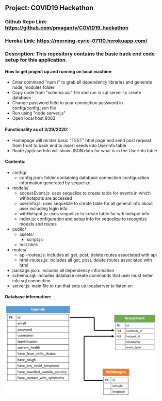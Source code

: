 ## Project: COVID19 Hackathon
### Github Repo Link: https://github.com/pmaganty/COVID19_hackathon
### Heroku Link: https://morning-eyrie-07110.herokuapp.com/
### Description: This repository contains the basic back end code setup for this application.

#### How to get project up and running on local machine:
+ Enter command "npm i" to grab all dependency libraries and generate node_modules folder
+ Copy code from "schema.sql" file and run in sql server to create database
+ Change password field to your connection password in config/config.json file
+ Run using "node server.js"
+ Open local host 8082

#### Functionality as of 3/29/2020:
+ Homepage will render basic "TEST" html page and send post request from front to back end to insert seeds into UserInfo table
+ Route /api/userInfo will show JSON data for what is in the UserInfo table

#### Contents:
+ config/
    - config.json: folder containing database connection configuration information generated by sequelize
+ models/
    - accessEvent.js: uses sequelize to create table for events in which wifihotspots are accessed
    - userInfo.js: uses sequelize to create table for all general info about user including login info
    - wifiHotspot.js: uses sequelize to create table for wifi hotspot info
    - index.js: configuration and setup info for sequelize to recognize models and routes
+ public/
    - assets/
        - script.js: 
    - test.html:
+ routes/
    - api-routes.js: includes all get, post, delete routes associated with api
    - html-routes.js: includes all get, post, delete routes associated with html
+ package.json: includes all dependency information
+ schema.sql: includes database create commands that user must enter into sql connection
+ server.js: main file to run that sets up localserver to listen on

#### Database information:
![image info](./public/assets/db_diagram.PNG)